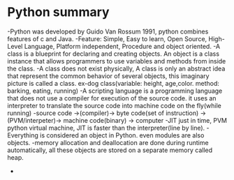 # Python summary

-Python was developed by Guido Van Rossum 1991, python combines features of c and Java.
-Feature: Simple, Easy to learn, Open Source, High-Level Language, Platform independent, Procedure and object oriented.
-A class is a blueprint for declaring and creating objects. An object is a class instance that allows programmers to use variables and methods from inside the class.
-A class does not exist physically, A class is only an abstract idea that represent the common behavior of several objects, this imaginary picture is called a class. ex-dog class(variable: height, age,color. method: barking, eating,  running)
-A scripting language is a programming language that does not use a compiler for execution of the source code. it uses an interpreter to translate the source code into machine code on the fly(while running)
-source code ->(compiler)-> byte code(set of instruction) ->(PVM/interpeter)-> machine code(binary) -> computer
-JIT just in time, PVM python virtual machine, JIT is faster than the interpreter(line by line).
-Everything is considered an object in Python. even modules are also objects.
-memory allocation and deallocation are done during runtime automatically, all these objects are stored on a separate memory called heap.

-
